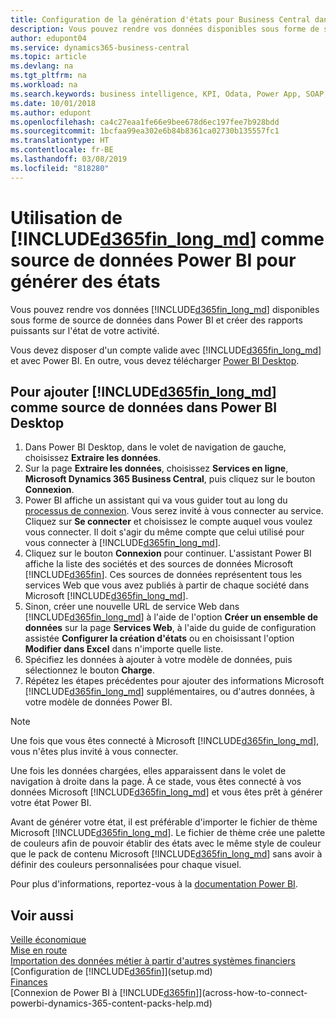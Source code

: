 ```yaml
---
title: Configuration de la génération d'états pour Business Central dans Power BI | Microsoft Docs
description: Vous pouvez rendre vos données disponibles sous forme de source de données dans Power BI et créer des rapports puissants sur l'état de votre activité.
author: edupont04
ms.service: dynamics365-business-central
ms.topic: article
ms.devlang: na
ms.tgt_pltfrm: na
ms.workload: na
ms.search.keywords: business intelligence, KPI, Odata, Power App, SOAP, analysis
ms.date: 10/01/2018
ms.author: edupont
ms.openlocfilehash: ca4c27eaa1fe66e9bee678d6ec197fee7b928bdd
ms.sourcegitcommit: 1bcfaa99ea302e6b84b8361ca02730b135557fc1
ms.translationtype: HT
ms.contentlocale: fr-BE
ms.lasthandoff: 03/08/2019
ms.locfileid: "818280"
---
```

# <a name="using-included365finlongmdincludesd365finlongmdmd-as-power-bi-data-source-for-building-reports"></a>Utilisation de [!INCLUDE[d365fin_long_md](includes/d365fin_long_md.md)] comme source de données Power BI pour générer des états
Vous pouvez rendre vos données [!INCLUDE[d365fin_long_md](includes/d365fin_long_md.md)] disponibles sous forme de source de données dans Power BI et créer des rapports puissants sur l'état de votre activité.  

Vous devez disposer d'un compte valide avec [!INCLUDE[d365fin_long_md](includes/d365fin_long_md.md)] et avec Power BI. En outre, vous devez télécharger [Power BI Desktop](https://powerbi.microsoft.com/en-us/desktop/).  

## <a name="to-add-included365finlongmdincludesd365finlongmdmd-as-a-data-source-in-power-bi-desktop"></a>Pour ajouter [!INCLUDE[d365fin_long_md](includes/d365fin_long_md.md)] comme source de données dans Power BI Desktop
1. Dans Power BI Desktop, dans le volet de navigation de gauche, choisissez **Extraire les données**.
2. Sur la page **Extraire les données**, choisissez **Services en ligne**, **Microsoft Dynamics 365 Business Central**, puis cliquez sur le bouton **Connexion**.
3. Power BI affiche un assistant qui va vous guider tout au long du [processus de connexion](across-how-to-connect-powerbi-dynamics-365-content-packs-help.md). Vous serez invité à vous connecter au service. Cliquez sur **Se connecter** et choisissez le compte auquel vous voulez vous connecter. Il doit s'agir du même compte que celui utilisé pour vous connecter à [!INCLUDE[d365fin_long_md](includes/d365fin_long_md.md)].
4. Cliquez sur le bouton **Connexion** pour continuer. L'assistant Power BI affiche la liste des sociétés et des sources de données Microsoft [!INCLUDE[d365fin](includes/d365fin_md.md)]. Ces sources de données représentent tous les services Web que vous avez publiés à partir de chaque société dans Microsoft [!INCLUDE[d365fin_long_md](includes/d365fin_long_md.md)].
5. Sinon, créer une nouvelle URL de service Web dans [!INCLUDE[d365fin_long_md](includes/d365fin_long_md.md)] à l'aide de l'option **Créer un ensemble de données** sur la page **Services Web**, à l'aide du guide de configuration assistée **Configurer la création d'états** ou en choisissant l'option **Modifier dans Excel** dans n'importe quelle liste.
6. Spécifiez les données à ajouter à votre modèle de données, puis sélectionnez le bouton **Charge**.
7. Répétez les étapes précédentes pour ajouter des informations Microsoft [!INCLUDE[d365fin_long_md](includes/d365fin_long_md.md)] supplémentaires, ou d'autres données, à votre modèle de données Power BI.

> [!NOTE]  
> Une fois que vous êtes connecté à Microsoft [!INCLUDE[d365fin_long_md](includes/d365fin_long_md.md)], vous n'êtes plus invité à vous connecter.

Une fois les données chargées, elles apparaissent dans le volet de navigation à droite dans la page. À ce stade, vous êtes connecté à vos données Microsoft [!INCLUDE[d365fin_long_md](includes/d365fin_long_md.md)] et vous êtes prêt à générer votre état Power BI. 

Avant de générer votre état, il est préférable d'importer le fichier de thème Microsoft [!INCLUDE[d365fin_long_md](includes/d365fin_long_md.md)].  Le fichier de thème crée une palette de couleurs afin de pouvoir établir des états avec le même style de couleur que le pack de contenu Microsoft [!INCLUDE[d365fin_long_md](includes/d365fin_long_md.md)] sans avoir à définir des couleurs personnalisées pour chaque visuel.

Pour plus d'informations, reportez-vous à la [documentation Power BI](https://powerbi.microsoft.com/documentation/powerbi-landing-page/).

## <a name="see-also"></a>Voir aussi
[Veille économique](bi.md)  
[Mise en route](product-get-started.md)  
[Importation des données métier à partir d'autres systèmes financiers](across-import-data-configuration-packages.md)  
[Configuration de [!INCLUDE[d365fin](includes/d365fin_md.md)]](setup.md)   
[Finances](finance.md)  
[Connexion de Power BI à [!INCLUDE[d365fin](includes/d365fin_md.md)]](across-how-to-connect-powerbi-dynamics-365-content-packs-help.md)  
